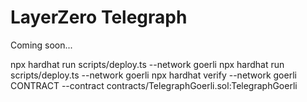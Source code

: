 # LayerZero Telegraph

Coming soon...

npx hardhat run scripts/deploy.ts --network goerli npx hardhat run scripts/deploy.ts --network goerli
npx hardhat verify --network goerli CONTRACT --contract contracts/TelegraphGoerli.sol:TelegraphGoerli
